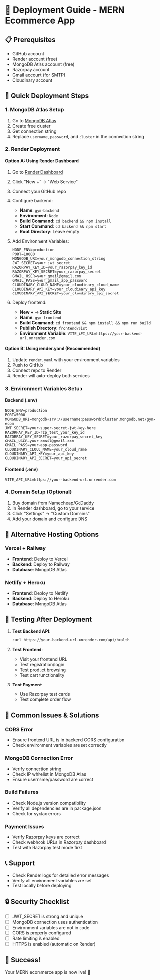 # 🚀 Deployment Guide - MERN Ecommerce App

## 📋 Prerequisites
- GitHub account
- Render account (free)
- MongoDB Atlas account (free)
- Razorpay account
- Gmail account (for SMTP)
- Cloudinary account

## 🎯 Quick Deployment Steps

### 1. **MongoDB Atlas Setup**
1. Go to [MongoDB Atlas](https://www.mongodb.com/atlas)
2. Create free cluster
3. Get connection string
4. Replace `username`, `password`, and `cluster` in the connection string

### 2. **Render Deployment**

#### Option A: Using Render Dashboard
1. Go to [Render Dashboard](https://dashboard.render.com)
2. Click "New +" → "Web Service"
3. Connect your GitHub repo
4. Configure backend:
   - **Name**: `gym-backend`
   - **Environment**: `Node`
   - **Build Command**: `cd backend && npm install`
   - **Start Command**: `cd backend && npm start`
   - **Root Directory**: Leave empty

5. Add Environment Variables:
   ```
   NODE_ENV=production
   PORT=10000
   MONGODB_URI=your_mongodb_connection_string
   JWT_SECRET=your_jwt_secret
   RAZORPAY_KEY_ID=your_razorpay_key_id
   RAZORPAY_KEY_SECRET=your_razorpay_secret
   GMAIL_USER=your_gmail@gmail.com
   GMAIL_PASS=your_gmail_app_password
   CLOUDINARY_CLOUD_NAME=your_cloudinary_cloud_name
   CLOUDINARY_API_KEY=your_cloudinary_api_key
   CLOUDINARY_API_SECRET=your_cloudinary_api_secret
   ```

6. Deploy frontend:
   - **New +** → **Static Site**
   - **Name**: `gym-frontend`
   - **Build Command**: `cd frontend && npm install && npm run build`
   - **Publish Directory**: `frontend/dist`
   - **Environment Variable**: `VITE_API_URL=https://your-backend-url.onrender.com`

#### Option B: Using render.yaml (Recommended)
1. Update `render.yaml` with your environment variables
2. Push to GitHub
3. Connect repo to Render
4. Render will auto-deploy both services

### 3. **Environment Variables Setup**

#### Backend (.env)
```env
NODE_ENV=production
PORT=5000
MONGODB_URI=mongodb+srv://username:password@cluster.mongodb.net/gym-ecom
JWT_SECRET=your-super-secret-jwt-key-here
RAZORPAY_KEY_ID=rzp_test_your_key_id
RAZORPAY_KEY_SECRET=your_razorpay_secret_key
GMAIL_USER=your-email@gmail.com
GMAIL_PASS=your-app-password
CLOUDINARY_CLOUD_NAME=your_cloud_name
CLOUDINARY_API_KEY=your_api_key
CLOUDINARY_API_SECRET=your_api_secret
```

#### Frontend (.env)
```env
VITE_API_URL=https://your-backend-url.onrender.com
```

### 4. **Domain Setup (Optional)**
1. Buy domain from Namecheap/GoDaddy
2. In Render dashboard, go to your service
3. Click "Settings" → "Custom Domains"
4. Add your domain and configure DNS

## 🔧 Alternative Hosting Options

### **Vercel + Railway**
- **Frontend**: Deploy to Vercel
- **Backend**: Deploy to Railway
- **Database**: MongoDB Atlas

### **Netlify + Heroku**
- **Frontend**: Deploy to Netlify
- **Backend**: Deploy to Heroku
- **Database**: MongoDB Atlas

## 🧪 Testing After Deployment

1. **Test Backend API**:
   ```bash
   curl https://your-backend-url.onrender.com/api/health
   ```

2. **Test Frontend**:
   - Visit your frontend URL
   - Test registration/login
   - Test product browsing
   - Test cart functionality

3. **Test Payment**:
   - Use Razorpay test cards
   - Test complete order flow

## 🚨 Common Issues & Solutions

### **CORS Error**
- Ensure frontend URL is in backend CORS configuration
- Check environment variables are set correctly

### **MongoDB Connection Error**
- Verify connection string
- Check IP whitelist in MongoDB Atlas
- Ensure username/password are correct

### **Build Failures**
- Check Node.js version compatibility
- Verify all dependencies are in package.json
- Check for syntax errors

### **Payment Issues**
- Verify Razorpay keys are correct
- Check webhook URLs in Razorpay dashboard
- Test with Razorpay test mode first

## 📞 Support
- Check Render logs for detailed error messages
- Verify all environment variables are set
- Test locally before deploying

## 🔒 Security Checklist
- [ ] JWT_SECRET is strong and unique
- [ ] MongoDB connection uses authentication
- [ ] Environment variables are not in code
- [ ] CORS is properly configured
- [ ] Rate limiting is enabled
- [ ] HTTPS is enabled (automatic on Render)

## 🎉 Success!
Your MERN ecommerce app is now live! 🚀 